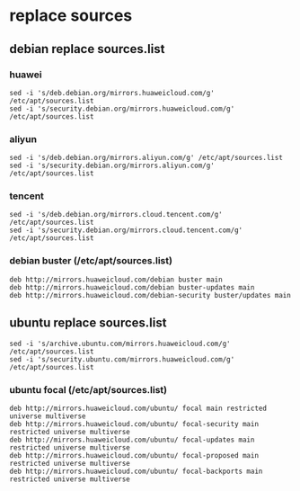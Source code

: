 # replace sources

## debian replace sources.list

### huawei
```
sed -i 's/deb.debian.org/mirrors.huaweicloud.com/g' /etc/apt/sources.list
sed -i 's/security.debian.org/mirrors.huaweicloud.com/g' /etc/apt/sources.list
```

### aliyun
```
sed -i 's/deb.debian.org/mirrors.aliyun.com/g' /etc/apt/sources.list
sed -i 's/security.debian.org/mirrors.aliyun.com/g' /etc/apt/sources.list
```

### tencent
```
sed -i 's/deb.debian.org/mirrors.cloud.tencent.com/g' /etc/apt/sources.list
sed -i 's/security.debian.org/mirrors.cloud.tencent.com/g' /etc/apt/sources.list
```

### debian buster (/etc/apt/sources.list)
```
deb http://mirrors.huaweicloud.com/debian buster main
deb http://mirrors.huaweicloud.com/debian buster-updates main
deb http://mirrors.huaweicloud.com/debian-security buster/updates main
```


## ubuntu replace sources.list
```
sed -i 's/archive.ubuntu.com/mirrors.huaweicloud.com/g' /etc/apt/sources.list
sed -i 's/security.ubuntu.com/mirrors.huaweicloud.com/g' /etc/apt/sources.list
```

### ubuntu focal (/etc/apt/sources.list)
```
deb http://mirrors.huaweicloud.com/ubuntu/ focal main restricted universe multiverse
deb http://mirrors.huaweicloud.com/ubuntu/ focal-security main restricted universe multiverse
deb http://mirrors.huaweicloud.com/ubuntu/ focal-updates main restricted universe multiverse
deb http://mirrors.huaweicloud.com/ubuntu/ focal-proposed main restricted universe multiverse
deb http://mirrors.huaweicloud.com/ubuntu/ focal-backports main restricted universe multiverse
```
